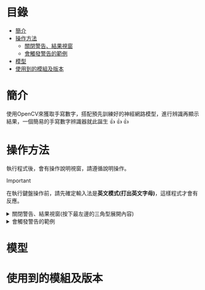 # 目錄
- [簡介](#簡介)
- [操作方法](#操作方法)
   - [關閉警告、結果視窗](#關閉警告、結果視窗)
   - [會觸發警告的範例](#會觸發警告的範例)
- [模型](#模型)
- [使用到的模組及版本](#使用到的模組及版本)
# 簡介
 使用OpenCV來獲取手寫數字，搭配預先訓練好的神經網路模型，進行辨識再顯示結果，一個簡易的手寫數字辨識器就此誕生 :+1: :+1: :+1:
# 操作方法
 執行程式後，會有操作說明視窗，請遵循說明操作。
> [!IMPORTANT]
> 在執行鍵盤操作前，請先確定輸入法是**英文模式(打出英文字母)**，這樣程式才會有反應。
<details>
<a name="關閉警告、結果視窗"></a>
<summary>關閉警告、結果視窗(按下最左邊的三角型展開內容)</summary>

有以下兩種方式:\
1.按下視窗右上角的X。![image](/picture/x按鈕.png)
2.按下任意鍵
**(推薦使用此方式)**。\
**若使用方式1的話，_所有鍵盤操作必須按2次，程式才會有反應_**，因此建議使用方法2。

</details>
<details>
<a name="會觸發警告的範例"></a>                            
<summary>會觸發警告的範例</summary>

1.一位數時:書寫數字5的時候不連續，有斷點。\
![image](/picture/觸發警告範例/1-0.bmp)
2.二位數時:數字歪斜+間隔過近。\
![image](/picture/觸發警告範例/2-0.png)

</details>
   
# 模型

# 使用到的模組及版本

